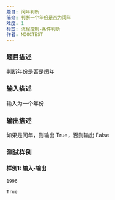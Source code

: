 ```yaml
---
题目: 闰年判断
简介: 判断一个年份是否为闰年
难度: 1
标签: 流程控制-条件判断
作者: MOOCTEST
---
```


### 题目描述

判断年份是否是闰年

### 输入描述

输入为一个年份

### 输出描述

如果是闰年，则输出 True，否则输出 False

### 测试样例

#### 样例1: 输入-输出

```
1996
```

```
True
```

